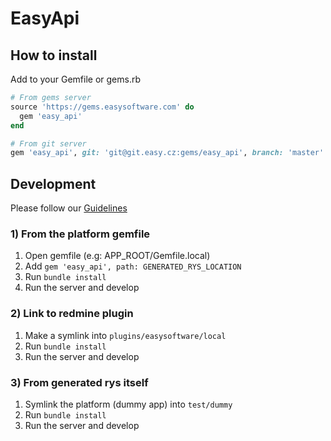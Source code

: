 # EasyApi

<!--
  -- Replace for true repository location
  --
[![coverage report](https://git.easy.cz/platform-2.0/features/easy_api/badges/master/coverage.svg)](https://git.easy.cz/platform-2.0/features/easy_api/commits/master)
  --
-->

## How to install

Add to your Gemfile or gems.rb

```ruby
# From gems server
source 'https://gems.easysoftware.com' do
  gem 'easy_api'
end

# From git server
gem 'easy_api', git: 'git@git.easy.cz:gems/easy_api', branch: 'master'
```

## Development

Please follow our [Guidelines](https://git.easy.cz/external/guidelines/wikis/home)

### 1) From the platform gemfile

1. Open gemfile (e.g: APP_ROOT/Gemfile.local)
2. Add `gem 'easy_api', path: GENERATED_RYS_LOCATION`
3. Run `bundle install`
4. Run the server and develop

### 2) Link to redmine plugin

1. Make a symlink into `plugins/easysoftware/local`
2. Run `bundle install`
3. Run the server and develop

### 3) From generated rys itself

1. Symlink the platform (dummy app) into `test/dummy`
2. Run `bundle install`
3. Run the server and develop

